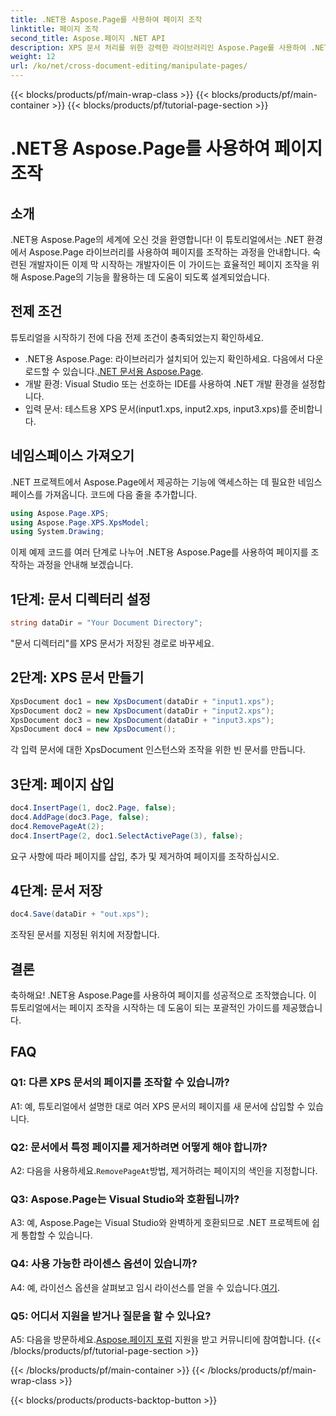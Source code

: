 ```yaml
---
title: .NET용 Aspose.Page를 사용하여 페이지 조작
linktitle: 페이지 조작
second_title: Aspose.페이지 .NET API
description: XPS 문서 처리를 위한 강력한 라이브러리인 Aspose.Page를 사용하여 .NET에서 페이지 조작을 살펴보세요. 효율적인 결과를 얻으려면 단계별 가이드를 따르십시오.
weight: 12
url: /ko/net/cross-document-editing/manipulate-pages/
---
```


{{< blocks/products/pf/main-wrap-class >}}
{{< blocks/products/pf/main-container >}}
{{< blocks/products/pf/tutorial-page-section >}}

# .NET용 Aspose.Page를 사용하여 페이지 조작

## 소개

.NET용 Aspose.Page의 세계에 오신 것을 환영합니다! 이 튜토리얼에서는 .NET 환경에서 Aspose.Page 라이브러리를 사용하여 페이지를 조작하는 과정을 안내합니다. 숙련된 개발자이든 이제 막 시작하는 개발자이든 이 가이드는 효율적인 페이지 조작을 위해 Aspose.Page의 기능을 활용하는 데 도움이 되도록 설계되었습니다.

## 전제 조건

튜토리얼을 시작하기 전에 다음 전제 조건이 충족되었는지 확인하세요.

-  .NET용 Aspose.Page: 라이브러리가 설치되어 있는지 확인하세요. 다음에서 다운로드할 수 있습니다.[.NET 문서용 Aspose.Page](https://reference.aspose.com/page/net/).
- 개발 환경: Visual Studio 또는 선호하는 IDE를 사용하여 .NET 개발 환경을 설정합니다.
- 입력 문서: 테스트용 XPS 문서(input1.xps, input2.xps, input3.xps)를 준비합니다.

## 네임스페이스 가져오기

.NET 프로젝트에서 Aspose.Page에서 제공하는 기능에 액세스하는 데 필요한 네임스페이스를 가져옵니다. 코드에 다음 줄을 추가합니다.

```csharp
using Aspose.Page.XPS;
using Aspose.Page.XPS.XpsModel;
using System.Drawing;
```

이제 예제 코드를 여러 단계로 나누어 .NET용 Aspose.Page를 사용하여 페이지를 조작하는 과정을 안내해 보겠습니다.

## 1단계: 문서 디렉터리 설정

```csharp
string dataDir = "Your Document Directory";
```

"문서 디렉터리"를 XPS 문서가 저장된 경로로 바꾸세요.

## 2단계: XPS 문서 만들기

```csharp
XpsDocument doc1 = new XpsDocument(dataDir + "input1.xps");
XpsDocument doc2 = new XpsDocument(dataDir + "input2.xps");
XpsDocument doc3 = new XpsDocument(dataDir + "input3.xps");
XpsDocument doc4 = new XpsDocument();
```

각 입력 문서에 대한 XpsDocument 인스턴스와 조작을 위한 빈 문서를 만듭니다.

## 3단계: 페이지 삽입

```csharp
doc4.InsertPage(1, doc2.Page, false);
doc4.AddPage(doc3.Page, false);
doc4.RemovePageAt(2);
doc4.InsertPage(2, doc1.SelectActivePage(3), false);
```

요구 사항에 따라 페이지를 삽입, 추가 및 제거하여 페이지를 조작하십시오.

## 4단계: 문서 저장

```csharp
doc4.Save(dataDir + "out.xps");
```

조작된 문서를 지정된 위치에 저장합니다.

## 결론

축하해요! .NET용 Aspose.Page를 사용하여 페이지를 성공적으로 조작했습니다. 이 튜토리얼에서는 페이지 조작을 시작하는 데 도움이 되는 포괄적인 가이드를 제공했습니다.

## FAQ

### Q1: 다른 XPS 문서의 페이지를 조작할 수 있습니까?

A1: 예, 튜토리얼에서 설명한 대로 여러 XPS 문서의 페이지를 새 문서에 삽입할 수 있습니다.

### Q2: 문서에서 특정 페이지를 제거하려면 어떻게 해야 합니까?

 A2: 다음을 사용하세요.`RemovePageAt`방법, 제거하려는 페이지의 색인을 지정합니다.

### Q3: Aspose.Page는 Visual Studio와 호환됩니까?

A3: 예, Aspose.Page는 Visual Studio와 완벽하게 호환되므로 .NET 프로젝트에 쉽게 통합할 수 있습니다.

### Q4: 사용 가능한 라이센스 옵션이 있습니까?

 A4: 예, 라이선스 옵션을 살펴보고 임시 라이선스를 얻을 수 있습니다.[여기](https://purchase.aspose.com/temporary-license/).

### Q5: 어디서 지원을 받거나 질문을 할 수 있나요?

 A5: 다음을 방문하세요.[Aspose.페이지 포럼](https://forum.aspose.com/c/page/39) 지원을 받고 커뮤니티에 참여합니다.
{{< /blocks/products/pf/tutorial-page-section >}}

{{< /blocks/products/pf/main-container >}}
{{< /blocks/products/pf/main-wrap-class >}}

{{< blocks/products/products-backtop-button >}}
